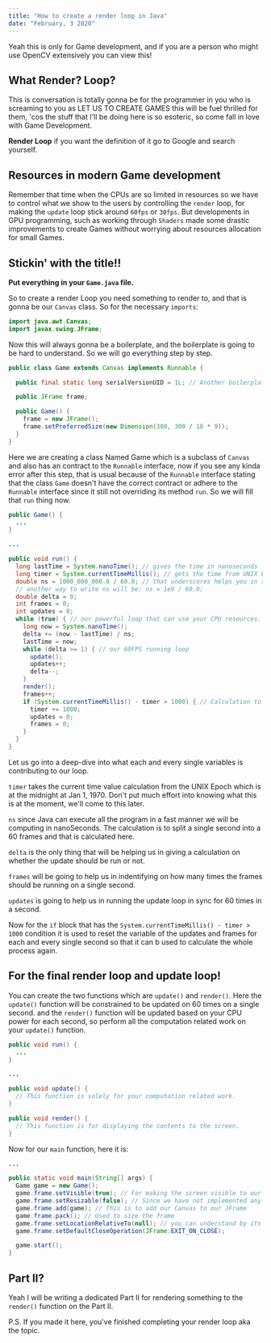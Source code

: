 ```yaml
---
title: "How to create a render loop in Java"
date: "February, 3 2020"
---
```


Yeah this is only for Game development, and if you are a person who might use OpenCV extensively you can view this!

## What Render? Loop?

This is conversation is totally gonna be for the programmer in you who is screaming to you as LET US TO CREATE GAMES this will be fuel thrilled for them, 'cos the stuff that I'll be doing here is so esoteric, so come fall in love with Game Development.

**Render Loop** if you want the definition of it go to Google and search yourself.

## Resources in modern Game development

Remember that time when the CPUs are so limited in resources so we have to control what we show to the users by controlling the `render` loop, for making the `update` loop stick around `60fps` or `30fps`. But developments in GPU programming, such as working through `Shaders` made some drastic improvements to create Games without worrying about resources allocation for small Games.

## Stickin' with the title!!

**Put everything in your `Game.java` file.**

So to create a render Loop you need something to render to, and that is gonna be our `Canvas` class. So for the necessary `imports`:

```java
import java.awt.Canvas;
import javax.swing.JFrame;
```

Now this will always gonna be a boilerplate, and the boilerplate is going to be hard to understand.
So we will go everything step by step.

```java
public class Game extends Canvas implements Runnable {

  public final static long serialVersionUID = 1L; // Another boilerplate because of Canvas(class)

  public JFrame frame;

  public Game() {
    frame = new JFrame();
    frame.setPreferredSize(new Dimension(300, 300 / 16 * 9));
  }
}
```
Here we are creating a class Named Game which is a subclass of `Canvas` and also has an contract to the `Runnable` interface, now if you see any kinda error after this step, that is usual because of the `Runnable` interface stating that the class `Game` doesn't have the correct contract or adhere to the `Runnable` interface since it still not overriding its method `run`. So we will fill that `run` thing now.

```java
public Game() {
  ...
}

...

public void run() {
  long lastTime = System.nanoTime(); // gives the time in nanoseconds
  long timer = System.currentTimeMillis(); // gets the time from UNIX Epoch Jan 1, 1970
  double ns = 1000_000_000.0 / 60.0; // that underscores helps you in showing how much zeros are there
  // another way to write ns will be: ns = 1e9 / 60.0;
  double delta = 0;
  int frames = 0;
  int updates = 0;
  while (true) { // our powerful loop that can use your CPU resources.
    long now = System.nanoTime();
    delta += (now - lastTime) / ns;
    lastTime = now;
    while (delta >= 1) { // our 60FPS running loop
      update();
      updates++;
      delta--;
    }
    render();
    frames++;
    if (System.currentTimeMillis() - timer > 1000) { // Calculation to reset the values on every second finishing.
      timer += 1000;
      updates = 0;
      frames = 0;
    }
  }
}
```
Let us go into a deep-dive into what each and every single variables is contributing to our loop. 

`timer` takes the current time value calculation from the UNIX Epoch which is at the midnight at Jan 1, 1970. Don't put much effort into knowing what this is at the moment, we'll come to this later.

`ns` since Java can execute all the program in a fast manner we will be computing in nanoSeconds. The calculation is to split a single second into a 60 frames and that is calculated here.

`delta` is the only thing that will be helping us in giving a calculation on whether the update should be run or not.

`frames` will be going to help us in indentifying on how many times the frames should be running on a single second.

`updates` is going to help us in running the update loop in sync for 60 times in a second.

Now for the `if` block that has the `System.currentTimeMillis() - timer > 1000` condition it is used to reset the variable of the updates and frames for each and every single second so that it can b used to calculate the whole process again.

## For the final render loop and update loop!

You can create the two functions which are `update()` and `render()`. Here the `update()` function will be constrained to be updated on 60 times on a single second. and the `render()` function will be updated based on your CPU power for each second, so perform all the computation related work on your `update()` function.

```java
public void run() {
  ...
}

...

public void update() {
  // This function is solely for your computation related work.
}

public void render() {
  // This function is for displaying the contents to the screen.
}
```

Now for our `main` function, here it is:

```java
...

public static void main(String[] args) {
  Game game = new Game();
  game.frame.setVisible(true); // For making the screen visible to our user
  game.frame.setResizable(false); // Since we have not implemented any responsive patterns it is good to make this false
  game.frame.add(game); // This is to add our Canvas to our JFrame
  game.frame.pack(); // Used to size the frame
  game.frame.setLocationRelativeTo(null); // you can understand by its name itself
  game.frame.setDefaultCloseOperation(JFrame.EXIT_ON_CLOSE);

  game.start();
}
```

## Part II?

Yeah I will be writing a dedicated Part II for rendering something to the `render()` function on the Part II.

P.S. If you made it here, you've finished completing your render loop aka the topic.